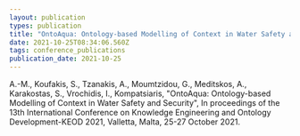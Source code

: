 ```yaml
---
layout: publication
types: publication
title: "OntoAqua: Ontology-based Modelling of Context in Water Safety and Security"
date: 2021-10-25T08:34:06.560Z
tags: conference_publications
publication_date: 2021-10-25
---
```

<!--StartFragment-->

Α.-Μ., Koufakis, S., Tzanakis, A., Moumtzidou, G., Meditskos, A., Karakostas, S., Vrochidis, I., Kompatsiaris, "OntoAqua: Ontology-based Modelling of Context in Water Safety and Security", In proceedings of the 13th International Conference on Knowledge Engineering and Ontology Development-KEOD 2021, Valletta, Malta, 25-27 October 2021.

<!--EndFragment-->